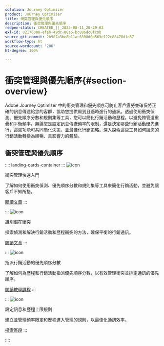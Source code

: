 ```yaml
---
solution: Journey Optimizer
product: Journey Optimizer
title: 衝突管理與優先順序
description: 衝突管理與優先順序
redpen-status: CREATED_||_2025-08-11_20-29-02
exl-id: 02176308-efeb-49dc-88a6-bc886dc8fc9b
source-git-commit: 2b907a3be8b11ac6308d0b563e122c88478d1d37
workflow-type: ht
source-wordcount: '206'
ht-degree: 100%

---
```


# 衝突管理與優先順序{#section-overview}

Adobe Journey Optimizer 中的衝突管理和優先順序可防止客戶疲勞並確保將正確的訊息傳達給您的客群，協助您提供周到且適時進行的通訊。透過使用衝突偵測、優先順序分數和規則集等工具，您可以簡化行銷活動和歷程，以避免跨管道重疊和平衡頻率。無論您是設定訊息傳送頻率的限制，還是決定哪些行銷活動優先進行，這些功能可共同簡化決策，並最佳化行銷策略。深入探索這些工具如何讓您的行銷活動轉變為順暢、具影響力的體驗。

## 衝突管理與優先順序

:::: landing-cards-container
:::
![icon](https://cdn.experienceleague.adobe.com/icons/circle-play.svg?lang=zh-Hant)

衝突管理快速入門

了解如何使用衝突偵測、優先順序分數和規則集等工具來簡化行銷活動，並避免讓客戶不知所措。

[閱讀文章](../using/conflict-prioritization/gs-conflict-prioritization.md)
:::

:::
![icon](https://cdn.experienceleague.adobe.com/icons/list-check.svg?lang=zh-Hant)

識別潛在衝突

探索偵測和解決行銷活動和歷程衝突的方法，確保平衡的行銷通訊。

[閱讀文章](../using/conflict-prioritization/conflicts.md)
:::

:::
![icon](https://cdn.experienceleague.adobe.com/icons/bullseye.svg?lang=zh-Hant)

指派行銷活動的優先順序分數

了解如何為歷程和行銷活動指派優先順序分數，以有效管理衝突並排定通訊的優先順序。

[閱讀教學課程](../using/conflict-prioritization/priority-scores.md)
:::

:::
![icon](https://cdn.experienceleague.adobe.com/icons/gear.svg?lang=zh-Hant)

設定訊息和歷程上限規則

建立並管理頻率限定和歷程進入管理的規則，以最佳化通訊效率。

[探索區段](capping-rules-landing-page.md)
:::

::::
